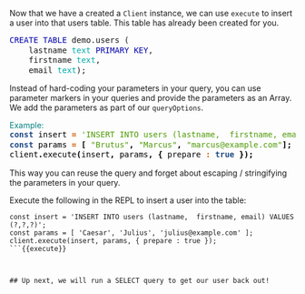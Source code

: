 Now that we have a created a `Client` instance, we can use `execute` to insert a user into that users table. This table has already been created for you.

<pre style="margin: 0; line-height: 125%"><span style="color: #0000aa">CREATE</span> <span style="color: #0000aa">TABLE</span> demo.users (
    lastname <span style="color: #00aaaa">text</span> <span style="color: #0000aa">PRIMARY</span> <span style="color: #0000aa">KEY</span>,
    firstname <span style="color: #00aaaa">text</span>,
    email <span style="color: #00aaaa">text</span>);
</pre>

Instead of hard-coding your parameters in your query, you can use parameter markers in your queries and provide the parameters as an Array. We add the parameters as part of our `queryOptions`.

<summary style="color:teal">Example:</summary
<div style="background: #f8f8f8; overflow:auto;width:auto;border:solid gray;border-width:.1em .1em .1em .8em;padding:.2em .6em;"><pre style="margin: 0; line-height: 125%"><span style="color: #204a87; font-weight: bold">const</span> <span style="color: #000000">insert</span> <span style="color: #ce5c00; font-weight: bold">=</span> <span style="color: #4e9a06">&#39;INSERT INTO users (lastname,  firstname, email) VALUES (?,?,?)&#39;</span><span style="color: #000000; font-weight: bold">;</span>
<span style="color: #204a87; font-weight: bold">const</span> <span style="color: #000000">params</span> <span style="color: #ce5c00; font-weight: bold">=</span> <span style="color: #000000; font-weight: bold">[</span> <span style="color: #4e9a06">&quot;Brutus&quot;</span><span style="color: #000000; font-weight: bold">,</span> <span style="color: #4e9a06">&quot;Marcus&quot;</span><span style="color: #000000; font-weight: bold">,</span> <span style="color: #4e9a06">&quot;marcus@example.com&quot;</span><span style="color: #000000; font-weight: bold">];</span>
<span style="color: #000000">client</span><span style="color: #000000; font-weight: bold">.</span><span style="color: #000000">execute</span><span style="color: #000000; font-weight: bold">(</span><span style="color: #000000">insert</span><span style="color: #000000; font-weight: bold">,</span> <span style="color: #000000">params</span><span style="color: #000000; font-weight: bold">,</span> <span style="color: #000000; font-weight: bold">{</span> <span style="color: #000000">prepare</span> <span style="color: #ce5c00; font-weight: bold">:</span> <span style="color: #204a87; font-weight: bold">true</span> <span style="color: #000000; font-weight: bold">});</span>
</pre></div>

This way you can reuse the query and forget about escaping / stringifying the parameters in your query.

Execute the following in the REPL to insert a user into the table:
```
const insert = 'INSERT INTO users (lastname,  firstname, email) VALUES (?,?,?)';
const params = [ 'Caesar', 'Julius', 'julius@example.com' ];
client.execute(insert, params, { prepare : true });
```{{execute}}



## Up next, we will run a SELECT query to get our user back out!
